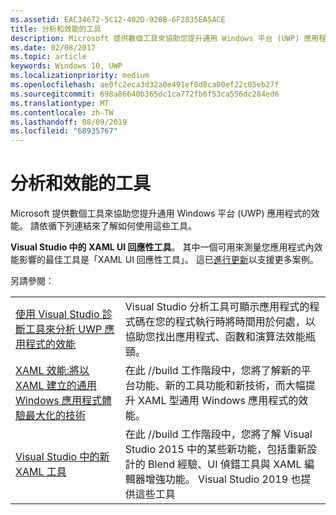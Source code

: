 ```yaml
---
ms.assetid: EAC34672-5C12-402D-920B-6F2835EA5ACE
title: 分析和效能的工具
description: Microsoft 提供數個工具來協助您提升通用 Windows 平台 (UWP) 應用程式的效能。
ms.date: 02/08/2017
ms.topic: article
keywords: Windows 10, UWP
ms.localizationpriority: medium
ms.openlocfilehash: ae0fc2eca3d32a0e491ef0d8ca00ef22c05eb27f
ms.sourcegitcommit: 698a86640b365dc1ca772fb6f53ca556dc284ed6
ms.translationtype: MT
ms.contentlocale: zh-TW
ms.lasthandoff: 08/09/2019
ms.locfileid: "68935767"
---
```

# <a name="tools-for-profiling-and-performance"></a>分析和效能的工具


Microsoft 提供數個工具來協助您提升通用 Windows 平台 (UWP) 應用程式的效能。 請依循下列連結來了解如何使用這些工具。

**Visual Studio 中的 XAML UI 回應性工具**。 其中一個可用來測量您應用程式內效能影響的最佳工具是「XAML UI 回應性工具」。 這已[進行更新](https://devblogs.microsoft.com/wpf/new-ui-performance-analysis-tool-for-wpf-applications/)以支援更多案例。

另請參閱：

|           |             |
|-----------|-------------|
| [使用 Visual Studio 診斷工具來分析 UWP 應用程式的效能](https://docs.microsoft.com/visualstudio/profiling/profiling-tools) | Visual Studio 分析工具可顯示應用程式的程式碼在您的程式執行時將時間用於何處，以協助您找出應用程式、函數和演算法效能瓶頸。 |
| [XAML 效能:將以 XAML 建立的通用 Windows 應用程式體驗最大化的技術](https://channel9.msdn.com/Events/Build/2015/3-698) | 在此 //build 工作階段中，您將了解新的平台功能、新的工具功能和新技術，而大幅提升 XAML 型通用 Windows 應用程式的效能。 |
| [Visual Studio 中的新 XAML 工具](https://channel9.msdn.com/Events/Build/2015/2-697) | 在此 //build 工作階段中，您將了解 Visual Studio 2015 中的某些新功能，包括重新設計的 Blend 經驗、UI 偵錯工具與 XAML 編輯器增強功能。 Visual Studio 2019 也提供這些工具 |
